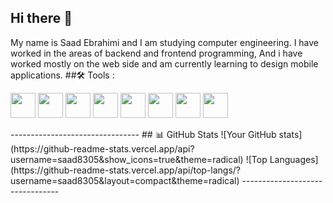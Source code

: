 ## Hi there 👋
My name is Saad Ebrahimi and I am studying computer engineering.
I have worked in the areas of backend and frontend programming, And i have worked mostly on the web side and am currently learning to design mobile applications.
##🛠 Tools :
<p align="left">
<img src="https://cdn.jsdelivr.net/gh/devicons/devicon/icons/python/python-original.svg" width="40" height="40"/>
<img src="https://cdn.jsdelivr.net/gh/devicons/devicon/icons/django/django-plain.svg" width="40" height="40"/>
<img src="https://cdn.jsdelivr.net/gh/devicons/devicon/icons/javascript/javascript-original.svg" width="40" height="40"/>
<img src="https://cdn.jsdelivr.net/gh/devicons/devicon/icons/git/git-original.svg" width="40" height="40"/>
<img src="https://cdn.jsdelivr.net/gh/devicons/devicon/icons/html5/html5-original.svg" width="40" height="40"/>
<img src="https://cdn.jsdelivr.net/gh/devicons/devicon/icons/css3/css3-original.svg" width="40" height="40"/>
<img src="https://cdn.jsdelivr.net/gh/devicons/devicon/icons/php/php-original.svg" width="40" height="40"/>
<img src="https://cdn.jsdelivr.net/gh/devicons/devicon/icons/c#/c#-original.svg" width="40" height="40"/>
</p>
--------------------------------
## 📊 GitHub Stats
![Your GitHub stats](https://github-readme-stats.vercel.app/api?username=saad8305&show_icons=true&theme=radical)
![Top Languages](https://github-readme-stats.vercel.app/api/top-langs/?username=saad8305&layout=compact&theme=radical)
--------------------------------

